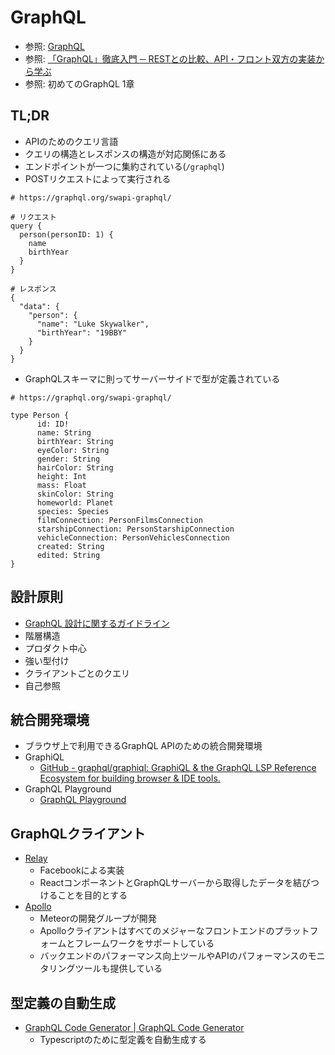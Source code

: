 # GraphQL
- 参照: [GraphQL](https://graphql.org/)
- 参照: [「GraphQL」徹底入門 ─ RESTとの比較、API・フロント双方の実装から学ぶ](https://employment.en-japan.com/engineerhub/entry/2018/12/26/103000)
- 参照: 初めてのGraphQL 1章

## TL;DR
- APIのためのクエリ言語
- クエリの構造とレスポンスの構造が対応関係にある
- エンドポイントが一つに集約されている(`/graphql`)
- POSTリクエストによって実行される

```
# https://graphql.org/swapi-graphql/

# リクエスト
query {
  person(personID: 1) {
    name
    birthYear
  }
}

# レスポンス
{
  "data": {
    "person": {
      "name": "Luke Skywalker",
      "birthYear": "19BBY"
    }
  }
}
```

- GraphQLスキーマに則ってサーバーサイドで型が定義されている

```
# https://graphql.org/swapi-graphql/

type Person {
      id: ID!
      name: String
      birthYear: String
      eyeColor: String
      gender: String
      hairColor: String
      height: Int
      mass: Float
      skinColor: String
      homeworld: Planet
      species: Species
      filmConnection: PersonFilmsConnection
      starshipConnection: PersonStarshipConnection
      vehicleConnection: PersonVehiclesConnection
      created: String
      edited: String
}
```

## 設計原則
- [GraphQL 設計に関するガイドライン](http://spec.graphql.org/June2018/#sec-Overview)
- 階層構造
- プロダクト中心
- 強い型付け
- クライアントごとのクエリ
- 自己参照

## 統合開発環境
- ブラウザ上で利用できるGraphQL APIのための統合開発環境
- GraphiQL
  - [GitHub - graphql/graphiql: GraphiQL & the GraphQL LSP Reference Ecosystem for building browser & IDE tools.](https://github.com/graphql/graphiql)
- GraphQL Playground
  - [GraphQL Playground](https://www.graphqlbin.com/v2/new)

## GraphQLクライアント
- [Relay](https://facebook.github.io/relay/)
  - Facebookによる実装
  - ReactコンポーネントとGraphQLサーバーから取得したデータを結びつけることを目的とする
- [Apollo](https://www.apollographql.com/)
  - Meteorの開発グループが開発
  - Apolloクライアントはすべてのメジャーなフロントエンドのプラットフォームとフレームワークをサポートしている
  - バックエンドのパフォーマンス向上ツールやAPIのパフォーマンスのモニタリングツールも提供している

## 型定義の自動生成
- [GraphQL Code Generator | GraphQL Code Generator](https://graphql-code-generator.com/)
  - Typescriptのために型定義を自動生成する
